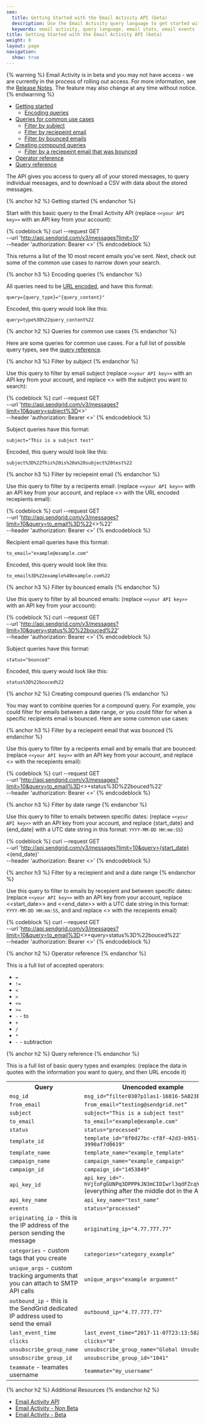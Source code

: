 ```yaml
---
seo:
  title: Getting Started with the Email Activity API (beta)
  description: Use the Email Activity query language to get started with the Email Activity API.
  keywords: email activity, query language, email stats, email events
title: Getting Started with the Email Activity API (beta)
weight: 0
layout: page
navigation:
  show: true
---
```

{% warning %}
Email Activity is in beta and you may not have access - we are currently in the process of rolling out access. For more information, see the [Release Notes]({{root_url}}/release_notes.html#-Email-Activity-Feed-Beta). The feature may also change at any time without notice.
{% endwarning %}

- [Getting started](#-Getting-started)
    - [Encoding queries](#-Encoding-queries)
- [Queries for common use cases](#-Queries-for-common-use-cases)
  - [Filter by subject]()
  - [Filter by reciepeint email]()
  - [Filter by bounced emails]()
- [Creating compound queries]()
  - [Filter by a reciepeint email that was bounced]()
- [Operator reference](#-Operator-reference)
- [Query reference](#-Query-reference)

The API gives you access to query all of your stored messages, to query individual messages, and to download a CSV with data about the stored messages.

{% anchor h2 %}
Getting started
{% endanchor %}

Start with this basic query to the Email Activity API (replace `<<your API key>>` with an API key from your account):

{% codeblock %}
curl --request GET \
  --url 'http://api.sendgrid.com/v3/messages?limit=10' \
  --header 'authorization: Bearer <<your API key>>'
{% endcodeblock %}

This returns a list of the 10 most recent emails you've sent. Next, check out some of the common use cases to narrow down your search.

{% anchor h3 %}
Encoding queries
{% endanchor %}

All queries need to be [URL encoded](https://meyerweb.com/eric/tools/dencoder/), and have this format:

`query={query_type}="{query_content}"`

Encoded, this query would look like this:

`query=type%3D%22query_content%22`

{% anchor h2 %}
Queries for common use cases
{% endanchor %}

Here are some queries for common use cases. For a full list of possible query types, see the [query reference](#-Query-reference).

{% anchor h3 %}
Filter by subject
{% endanchor %}

Use this query to filter by email subject (replace `<<your API key>>` with an API key from your account, and replace <<subject>> with the subject you want to search):

{% codeblock %}
curl --request GET \
  --url 'http://api.sendgrid.com/v3/messages?limit=10&query=subject%3D<<subject>>' \
  --header 'authorization: Bearer <<your API key>>'
{% endcodeblock %}

Subject queries have this format:

`subject="This is a subject test"`

Encoded, this query would look like this:

`subject%3D%22This%20is%20a%20subject%20test%22`

{% anchor h3 %}
Filter by reciepeint email
{% endanchor %}

Use this query to filter by a recipents email: (replace `<<your API key>>` with an API key from your account, and replace <<email>> with the URL encoded recepients email):

{% codeblock %}
curl --request GET \
  --url 'http://api.sendgrid.com/v3/messages?limit=10&query=to_email%3D%22<<email>>%22' \
  --header 'authorization: Bearer <<your API key>>'
{% endcodeblock %}

Recipient email queries have this format:

`to_email="example@example.com"`

Encoded, this query would look like this:

`to_email%3D%22example%40example.com%22`

{% anchor h3 %}
Filter by bounced emails
{% endanchor %}

Use this query to filter by all bounced emails: (replace `<<your API key>>` with an API key from your account):

{% codeblock %}
curl --request GET \
  --url 'http://api.sendgrid.com/v3/messages?limit=10&query=status%3D%22bouced%22' \
  --header 'authorization: Bearer <<your API key>>'
{% endcodeblock %}

Subject queries have this format:

`status="bounced"`

Encoded, this query would look like this:

`status%3D%22bouced%22`

{% anchor h2 %}
Creating compound queries
{% endanchor %}

You may want to combine queries for a compound query. For example, you could filter for emails between a date range, or you could filter for when a specific recipients email is bounced. Here are some common use cases:

{% anchor h3 %}
Filter by a reciepeint email that was bounced
{% endanchor %}

Use this query to filter by a recipents email and by emails that are bounced: (replace `<<your API key>>` with an API key from your account, and replace <<email>> with the recepients email):

{% codeblock %}
curl --request GET \
  --url 'http://api.sendgrid.com/v3/messages?limit=10&query=to_email%3D<<email>>+status%3D%22bouced%22' \
  --header 'authorization: Bearer <<your API key>>'
{% endcodeblock %}

{% anchor h3 %}
Filter by date range
{% endanchor %}

Use this query to filter to emails between specific dates: (replace `<<your API key>>` with an API key from your account, and replace {start_date} and {end_date} with a UTC date string in this format: `YYYY-MM-DD HH:mm:SS`)

{% codeblock %}
curl --request GET \
  --url 'http://api.sendgrid.com/v3/messages?limit=10&query>{start_date}<{end_date}' \
  --header 'authorization: Bearer <<your API key>>'
{% endcodeblock %}

{% anchor h3 %}
Filter by a reciepient and and a date range
{% endanchor %}

Use this query to filter to emails by recepient and between specific dates: (replace `<<your API key>>` with an API key from your account, replace <<start_date>> and <<end_date>> with a UTC date string in this format: `YYYY-MM-DD HH:mm:SS`, and and replace <<email>> with the recepients email)

{% codeblock %}
curl --request GET \
  --url 'http://api.sendgrid.com/v3/messages?limit=10&query=to_email%3D<<email>>+query=status%3D%22bouced%22' \
  --header 'authorization: Bearer <<your API key>>'
{% endcodeblock %}

{% anchor h2 %}
Operator reference
{% endanchor %}

This is a full list of accepted operators:

- `=`
- `!=`
- `<`
- `>`
- `<=`
- `>=`
- `-` - to
- `+`
- `/`
- `*`
- `-` - subtraction

{% anchor h2 %}
Query reference
{% endanchor %}

This is a full list of basic query types and examples: (replace the data in quotes with the information you want to query, and then URL encode it)

<table class="table" style="table-layout:fixed">
  <tr>
    <th><b>Query</b></th>
    <th><b>Unencoded example</b></th>
  </tr>
  <tr>
    <td><code>msg_id</code></td>
    <td><code>msg_id=“filter0307p1las1-16816-5A023E36-1.0”</code></td>
  </tr>
  <tr>
    <td><code>from_email</code></td>
    <td><code>from_email=“testing@sendgrid.net”</code></td>
  </tr>
  <tr>
    <td><code>subject</code></td>
    <td><code>subject="This is a subject test"</code></td>
  </tr>
  <tr>
    <td><code>to_email</code></td>
    <td><code>to_email="example@example.com"</code></td>
  </tr>
  <tr>
    <td><code>status</code></td>
    <td><code>status="processed"</code></td>
  </tr>
  <tr>
    <td><code>template_id</code></td>
    <td><code>template_id="8f0d27bc-cf8f-42d3-b951-3990af7d0619"</code></td>
  </tr>
  <tr>
    <td><code>template_name</code></td>
    <td><code>template_name="example_template"</code></td>
  </tr>
  <tr>
    <td><code>campaign_name</code></td>
    <td><code>campaign_name="example_campaign"</code></td>
  </tr>
  <tr>
    <td><code>campaign_id</code></td>
    <td><code>campaign_id="1453849"</code></td>
  </tr>
  <tr>
    <td><code>api_key_id</code></td>
    <td><code>api_key_id="-hVjtoFgGUNPq3DPPPkJN3mCIDIwrl3qdFZcqYKnlq94"</code> (everything after the middle dot in the API key)</td>
  </tr>
  <tr>
    <td><code>api_key_name</code></td>
    <td><code>api_key_name="test_name"</code></td>
  </tr>
  <tr>
    <td><code>events</code></td>
    <td><code>status="processed"</code></td>
  </tr>
  <tr>
    <td><code>originating_ip</code> - this is the IP address of the person sending the message</td>
    <td><code>originating_ip="4.77.777.77"</code></td>
  <tr>
    <td><code>categories</code> - custom tags that you create</td>
    <td><code>categories="category_example"</code></td>
  </tr>
  <tr>
    <td><code>unique_args</code> - custom tracking arguments that you can attach to SMTP API calls</td>
    <td><code>unique_args="example argument"</code></td>
  </tr>
  <tr>
    <td><code>outbound_ip</code> - this is the SendGrid dedicated IP address used to send the email</td>
    <td><code>outbound_ip="4.77.777.77"</code></td>
  </tr>
  <tr>
    <td><code>last_event_time</code></td>
    <td><code>last_event_time=“2017-11-07T23:13:58Z”</code></td>
  </tr>
  <tr>
    <td><code>clicks</code></td>
    <td><code>clicks="0"</code></td>
  </tr>
  <tr>
    <td><code>unsubscribe_group_name</code></td>
    <td><code>unsubscribe_group_name="Global Unsubscribes"</code></td>
  </tr>
  <tr>
    <td><code>unsubscribe_group_id</code></td>
    <td><code>unsubscribe_group_id="1041"</code></td>
  </tr>
  <tr>
    <td><code>teammate</code> - teamates username</td>
    <td><code>teammate="my_username"</code></td>
  </tr>
</table>

{% anchor h2 %}
Additional Resources
{% endanchor h2 %}

- [Email Activity API](https://sendgrid.api-docs.io/v3.0/email-activity/filter-all-messages)
- [Email Activity - Non Beta](https://sendgrid.com/docs/User_Guide/email_activity.html)
- [Email Activity - Beta](https://sendgrid.com/docs/User_Guide/email_activity_beta.html)

